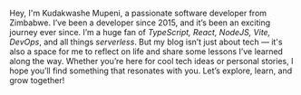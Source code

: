 Hey, I'm Kudakwashe Mupeni, a passionate software developer from Zimbabwe. I’ve been a developer since 2015, and it’s been an exciting journey ever since. I’m a huge fan of _TypeScript, React, NodeJS, Vite, DevOps_, and all things _serverless_. But my blog isn’t just about tech — it's also a space for me to reflect on life and share some lessons I’ve learned along the way. Whether you’re here for cool tech ideas or personal stories, I hope you’ll find something that resonates with you. Let’s explore, learn, and grow together!
